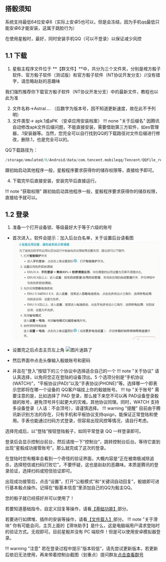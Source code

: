 ## 搭骰须知

系统支持最低64位安卓6（实际上安卓5也可以，但是会冻结，因为手机qq最低只能安卓6才能安装，这属于跳脸行为）

在使用星骰时，最好，同时安装手机QQ（可以不登录）以保证减少风控

## 1.1 下载

1. 星骰主程序文件位于 **【群文件】**中，共分为三个文件夹，分别是棺方骰子软件、官方骰子软件（测试版）和官方骰子软件（NT协议开发分支）//没有错字，请忽略赵赵的恶趣味

我们强烈推荐你下载官方骰子软件（NT协议开发分支）中的最新文件，教程也以此为准



2. 文件名称→Astral.... （后数字为版本号，因不知道更新速度，故在此不予列明）
3. 文件类型→ apk.1或aPK （安卓应用安装档案） 
!!! none "关于后缀名"
    因腾讯自动修改apk文件后缀问题，不能直接安装，需要借助第三方软件，如es管理器，.1安装器等。当然，您完全可以自行找到QQ的下载路径对文件后缀进行修改，删除.1，也是完全可以的。

QQ下载路径为：
```py
/storage/emulated/0/Android/data/com.tencent.mobileqq/Tencent/QQfile_recv/
```
跟初始启动其他程序一般，星骰程序要求获得你的储存权限等，直接给予即可。

4. 下载完毕后直接安装，安装完毕后直接运行。

!!! note "获取权限"
    跟初始启动其他程序一般，星骰程序要求获得你的储存权限，直接给予就可以。

## 1.2 登录

1. 准备一个打开设备锁、等级最好大于等于六级的账号
* 首次进入，软件会提示：加入后台白名单，关于设置后台请看图
![图片迷路了](image/icx42m.jpg)
* 设置完之后点击主页左上角
![图片迷路了](image/igntxz.jpeg)

* 然后界面中点击头像输入骰娘账号和密码
* 并且在“登入”按钮下的三个协议中选择适合自己的一个
!!! note "关于协议"
     请认真选择，以免将您正在登陆的设备顶出。5 个选项分别是“手机协议(WATCH)”，“平板协议(PAD)”以及“手表协议(PHONE)”等。选择哪一个即表示您即将在哪一个设备的 QQ客户端挂上你的骰娘账号。
!!! tip "关于账号"
     需要注意的是，比如选择了 PAD 登录，那么接下来您不可以再 PAD设备登录骰娘的账号，避免顶号并引起更大的灾难。其他协议同理。同时，WATCH 支持多设备登录（人话：不会顶号），请谨慎选择。
!!! warning "提醒"
     目前由于腾讯新识别方法的存在，只有手机和平板协议支持qsign，能保证正常登陆和使用。手表也能通过扫码方式登录，但容易出现风控等情况，请自行考虑。

选择完成后，以“登陆”按钮登陆骰子，如同平常登录 QQ 一样登录即可。

登录后会显示控制台前台，然后请按一下“控制台”，跳转控制台后台。等待它直到出现“星骰成功接管账号”。那么就完成了这次的登录。

在登陆时您有概率会看到一个奇怪的验证界面，大概内容是“正在被南极减除追杀，选择短信或扫码打败它”。不要怀疑，这也是赵赵的恶趣味。本质是腾讯的登录验证，选择扫码或短信验证即可。

出现成功接管后，点击“设置”，打开“公骰模式”和“关键词自动回复”，骰娘即可进行基本骰点操作。记得在“骰基本信息”里添加自己的QQ为骰主QQ。

您的骰子就已经搭好并可以使用了！

若要知道基础指令，自定义回复等操作，请看[【基础功能】](function.md)部分。

若要进行如牌堆、插件的安装等操作，请看[【文件载入】](load.md)部分。
!!! note "关于滑块"
     你有可能会问，主页上面的【滑块助手】是什么，这是电脑端用户请求登陆时的验证方式。无视即可。目前星骰并没有 PC 端软件！但是可以使用安卓模拟器登录。

!!! warning "注意"
     若在登录过程中提示”版本较低“，请先尝试更新版本，若更新后依旧无法使用，再来带着控制台截图（划重点）提问群友[点击查看群号](1.md)



